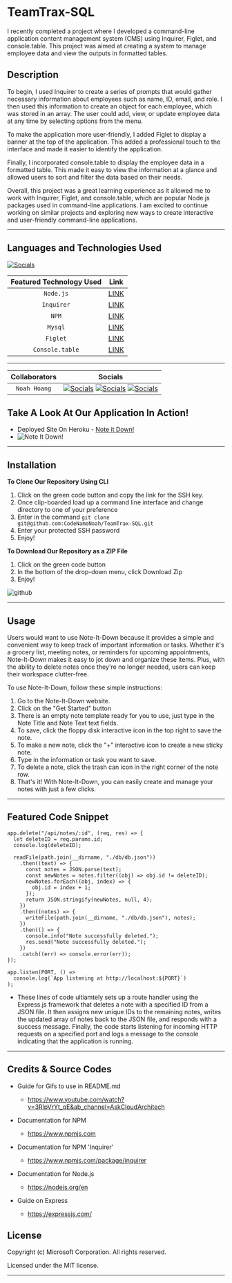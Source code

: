 # TeamTrax-SQL

I recently completed a project where I developed a command-line application content management system (CMS) using Inquirer, Figlet, and console.table. This project was aimed at creating a system to manage employee data and view the outputs in formatted tables.

## Description

To begin, I used Inquirer to create a series of prompts that would gather necessary information about employees such as name, ID, email, and role. I then used this information to create an object for each employee, which was stored in an array. The user could add, view, or update employee data at any time by selecting options from the menu.

To make the application more user-friendly, I added Figlet to display a banner at the top of the application. This added a professional touch to the interface and made it easier to identify the application.

Finally, I incorporated console.table to display the employee data in a formatted table. This made it easy to view the information at a glance and allowed users to sort and filter the data based on their needs.

Overall, this project was a great learning experience as it allowed me to work with Inquirer, Figlet, and console.table, which are popular Node.js packages used in command-line applications. I am excited to continue working on similar projects and exploring new ways to create interactive and user-friendly command-line applications.

---

## Languages and Technologies Used

[![Socials](https://skillicons.dev/icons?i=html,css,js,git,heroku,express)](https://skillicons.dev)

| Featured Technology Used |                        Link                         |
| :----------------------: | :-------------------------------------------------: |
|        `Node.js`         |           [LINK](https://nodejs.dev/en/)            |
|        `Inquirer`        |   [LINK](https://www.npmjs.com/package/inquirer)    |
|          `NPM`           |           [LINK](https://www.npmjs.com/)            |
|         `Mysql`          |           [LINK](https://www.mysql.com/)            |
|         `Figlet`         |    [LINK](https://www.npmjs.com/package/figlet)     |
|     `Console.table`      | [LINK](https://www.npmjs.com/package/console.table) |

---

| Collaborators |                                                                                                                                  Socials                                                                                                                                   |
| :-----------: | :------------------------------------------------------------------------------------------------------------------------------------------------------------------------------------------------------------------------------------------------------------------------: |
| `Noah Hoang`  | [![Socials](https://skillicons.dev/icons?i=git)](https://github.com/codenamenoah) [![Socials](https://skillicons.dev/icons?i=linkedin)](https://www.linkedin.com/in/codenamenoah/) [![Socials](https://skillicons.dev/icons?i=twitter)](https://twitter.com/CodeNameNoahH) |

## Take A Look At Our Application In Action!

- Deployed Site On Heroku - [Note it Down!](https://note-it-down.herokuapp.com/)
- ![Note It Down!](https://user-images.githubusercontent.com/127361736/235059034-78b9ac82-5a9b-47e4-b952-3ffd79b3ca79.gif)

---

## Installation

**To Clone Our Repository Using CLI**

1. Click on the green code button and copy the link for the SSH key.
2. Once clip-boarded load up a command line interface and change directory to one of your preference
3. Enter in the command `git clone git@github.com:CodeNameNoah/TeamTrax-SQL.git`
4. Enter your protected SSH password
5. Enjoy!

**To Download Our Repository as a ZIP File**

1. Click on the green code button
2. In the bottom of the drop-down menu, click Download Zip
3. Enjoy!

![github](https://user-images.githubusercontent.com/127361736/227422005-d28a9020-e331-4098-976b-df9c1e545bb4.png)

---

## Usage

Users would want to use Note-It-Down because it provides a simple and convenient way to keep track of important information or tasks. Whether it's a grocery list, meeting notes, or reminders for upcoming appointments, Note-It-Down makes it easy to jot down and organize these items. Plus, with the ability to delete notes once they're no longer needed, users can keep their workspace clutter-free.

To use Note-It-Down, follow these simple instructions:

1. Go to the Note-It-Down website.
2. Click on the "Get Started" button
3. There is an empty note template ready for you to use, just type in the Note Title and Note Text text fields.
4. To save, click the floppy disk interactive icon in the top right to save the note.
5. To make a new note, click the "+" interactive icon to create a new sticky note.
6. Type in the information or task you want to save.
7. To delete a note, click the trash can icon in the right corner of the note row.
8. That's it! With Note-It-Down, you can easily create and manage your notes with just a few clicks.

---

## Featured Code Snippet

```
app.delete("/api/notes/:id", (req, res) => {
  let deleteID = req.params.id;
  console.log(deleteID);

  readFile(path.join(__dirname, "./db/db.json"))
    .then((text) => {
      const notes = JSON.parse(text);
      const newNotes = notes.filter((obj) => obj.id != deleteID);
      newNotes.forEach((obj, index) => {
        obj.id = index + 1;
      });
      return JSON.stringify(newNotes, null, 4);
    })
    .then((notes) => {
      writeFile(path.join(__dirname, "./db/db.json"), notes);
    })
    .then(() => {
      console.info("Note successfully deleted.");
      res.send("Note successfully deleted.");
    })
    .catch((err) => console.error(err));
});

app.listen(PORT, () =>
  console.log(`App listening at http://localhost:${PORT}`)
);

```

- These lines of code ultiamtely sets up a route handler using the Express.js framework that deletes a note with a specified ID from a JSON file. It then assigns new unique IDs to the remaining notes, writes the updated array of notes back to the JSON file, and responds with a success message. Finally, the code starts listening for incoming HTTP requests on a specified port and logs a message to the console indicating that the application is running.

---

## Credits & Source Codes

- Guide for Gifs to use in README.md

  - https://www.youtube.com/watch?v=3RlpVrYt_qE&ab_channel=AskCloudArchitech

- Documentation for NPM

  - https://www.npmjs.com

- Documentation for NPM 'Inquirer'

  - https://www.npmjs.com/package/inquirer

- Documentation for Node.js

  - https://nodejs.org/en

- Guide on Express

  - https://expressjs.com/

## License

Copyright (c) Microsoft Corporation. All rights reserved.

Licensed under the MIT license.

---
